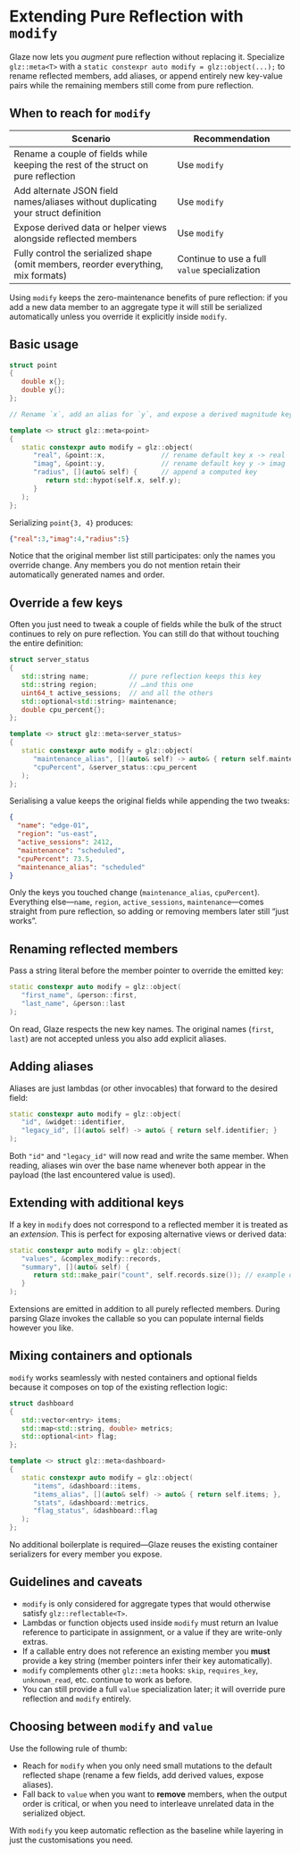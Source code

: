 # Extending Pure Reflection with `modify`

Glaze now lets you _augment_ pure reflection without replacing it. Specialize `glz::meta<T>` with a `static constexpr auto modify = glz::object(...);` to rename reflected members, add aliases, or append entirely new key-value pairs while the remaining members still come from pure reflection.

## When to reach for `modify`

| Scenario | Recommendation |
| --- | --- |
| Rename a couple of fields while keeping the rest of the struct on pure reflection | Use `modify` |
| Add alternate JSON field names/aliases without duplicating your struct definition | Use `modify` |
| Expose derived data or helper views alongside reflected members | Use `modify` |
| Fully control the serialized shape (omit members, reorder everything, mix formats) | Continue to use a full `value` specialization |

Using `modify` keeps the zero-maintenance benefits of pure reflection: if you add a new data member to an aggregate type it will still be serialized automatically unless you override it explicitly inside `modify`.

## Basic usage

```cpp
struct point
{
   double x{};
   double y{};
};

// Rename `x`, add an alias for `y`, and expose a derived magnitude key

template <> struct glz::meta<point>
{
   static constexpr auto modify = glz::object(
      "real", &point::x,              // rename default key x -> real
      "imag", &point::y,              // rename default key y -> imag
      "radius", [](auto& self) {      // append a computed key
         return std::hypot(self.x, self.y);
      }
   );
};
```

Serializing `point{3, 4}` produces:

```json
{"real":3,"imag":4,"radius":5}
```

Notice that the original member list still participates: only the names you override change. Any members you do not mention retain their automatically generated names and order.

## Override a few keys

Often you just need to tweak a couple of fields while the bulk of the struct continues to rely on pure reflection. You can still do that without touching the entire definition:

```cpp
struct server_status
{
   std::string name;          // pure reflection keeps this key
   std::string region;        // …and this one
   uint64_t active_sessions;  // and all the others
   std::optional<std::string> maintenance;
   double cpu_percent{};
};

template <> struct glz::meta<server_status>
{
   static constexpr auto modify = glz::object(
      "maintenance_alias", [](auto& self) -> auto& { return self.maintenance; },
      "cpuPercent", &server_status::cpu_percent
   );
};
```

Serialising a value keeps the original fields while appending the two tweaks:

```json
{
  "name": "edge-01",
  "region": "us-east",
  "active_sessions": 2412,
  "maintenance": "scheduled",
  "cpuPercent": 73.5,
  "maintenance_alias": "scheduled"
}
```

Only the keys you touched change (`maintenance_alias`, `cpuPercent`). Everything else—`name`, `region`, `active_sessions`, `maintenance`—comes straight from pure reflection, so adding or removing members later still “just works”.

## Renaming reflected members

Pass a string literal before the member pointer to override the emitted key:

```cpp
static constexpr auto modify = glz::object(
   "first_name", &person::first,
   "last_name", &person::last
);
```

On read, Glaze respects the new key names. The original names (`first`, `last`) are not accepted unless you also add explicit aliases.

## Adding aliases

Aliases are just lambdas (or other invocables) that forward to the desired field:

```cpp
static constexpr auto modify = glz::object(
   "id", &widget::identifier,
   "legacy_id", [](auto& self) -> auto& { return self.identifier; }
);
```

Both `"id"` and `"legacy_id"` will now read and write the same member. When reading, aliases win over the base name whenever both appear in the payload (the last encountered value is used).

## Extending with additional keys

If a key in `modify` does not correspond to a reflected member it is treated as an _extension_. This is perfect for exposing alternative views or derived data:

```cpp
static constexpr auto modify = glz::object(
   "values", &complex_modify::records,
   "summary", [](auto& self) {
      return std::make_pair("count", self.records.size()); // example of a helper view
   }
);
```

Extensions are emitted in addition to all purely reflected members. During parsing Glaze invokes the callable so you can populate internal fields however you like.

## Mixing containers and optionals

`modify` works seamlessly with nested containers and optional fields because it composes on top of the existing reflection logic:

```cpp
struct dashboard
{
   std::vector<entry> items;
   std::map<std::string, double> metrics;
   std::optional<int> flag;
};

template <> struct glz::meta<dashboard>
{
   static constexpr auto modify = glz::object(
      "items", &dashboard::items,
      "items_alias", [](auto& self) -> auto& { return self.items; },
      "stats", &dashboard::metrics,
      "flag_status", &dashboard::flag
   );
};
```

No additional boilerplate is required—Glaze reuses the existing container serializers for every member you expose.

## Guidelines and caveats

- `modify` is only considered for aggregate types that would otherwise satisfy `glz::reflectable<T>`.
- Lambdas or function objects used inside `modify` must return an lvalue reference to participate in assignment, or a value if they are write-only extras.
- If a callable entry does not reference an existing member you **must** provide a key string (member pointers infer their key automatically).
- `modify` complements other `glz::meta` hooks: `skip`, `requires_key`, `unknown_read`, etc. continue to work as before.
- You can still provide a full `value` specialization later; it will override pure reflection and `modify` entirely.

## Choosing between `modify` and `value`

Use the following rule of thumb:

- Reach for `modify` when you only need small mutations to the default reflected shape (rename a few fields, add derived values, expose aliases).
- Fall back to `value` when you want to **remove** members, when the output order is critical, or when you need to interleave unrelated data in the serialized object.

With `modify` you keep automatic reflection as the baseline while layering in just the customisations you need.
